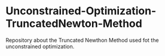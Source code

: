 # Unconstrained-Optimization-TruncatedNewton-Method
Repository about the Truncated Newthon Method used fot the unconstrained optimization.
